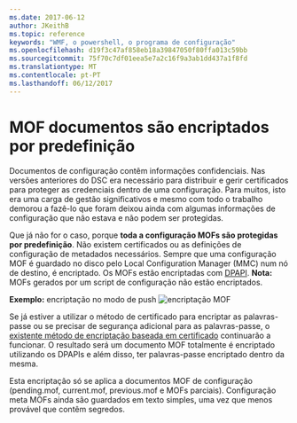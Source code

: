 ```yaml
---
ms.date: 2017-06-12
author: JKeithB
ms.topic: reference
keywords: "WMF, o powershell, o programa de configuração"
ms.openlocfilehash: d19f3c47af858eb18a39847050f80ffa013c59bb
ms.sourcegitcommit: 75f70c7df01eea5e7a2c16f9a3ab1dd437a1f8fd
ms.translationtype: MT
ms.contentlocale: pt-PT
ms.lasthandoff: 06/12/2017
---
```

# <a name="mof-documents-are-encrypted-by-default"></a>MOF documentos são encriptados por predefinição

Documentos de configuração contêm informações confidenciais. Nas versões anteriores do DSC era necessário para distribuir e gerir certificados para proteger as credenciais dentro de uma configuração. Para muitos, isto era uma carga de gestão significativos e mesmo com todo o trabalho demorou a fazê-lo que foram deixou ainda com algumas informações de configuração que não estava e não podem ser protegidas. 

Que já não for o caso, porque **toda a configuração MOFs são protegidas por predefinição**. Não existem certificados ou as definições de configuração de metadados necessários. Sempre que uma configuração MOF é guardado no disco pelo Local Configuration Manager (MMC) num nó de destino, é encriptado. Os MOFs estão encriptadas com [DPAPI](https://msdn.microsoft.com/en-us/library/ms995355.aspx). **Nota:** MOFs gerados por um script de configuração não estão encriptados.

**Exemplo:** encriptação no modo de push ![encriptação MOF](../images/MOF_Encryption.jpg)

Se já estiver a utilizar o método de certificado para encriptar as palavras-passe ou se precisar de segurança adicional para as palavras-passe, o [existente método de encriptação baseada em certificado](https://msdn.microsoft.com/en-us/powershell/dsc/securemof) continuarão a funcionar. O resultado será um documento MOF totalmente é encriptado utilizando os DPAPIs e além disso, ter palavras-passe encriptado dentro da mesma.

Esta encriptação só se aplica a documentos MOF de configuração (pending.mof, current.mof, previous.mof e MOFs parciais). Configuração meta MOFs ainda são guardados em texto simples, uma vez que menos provável que contêm segredos.

